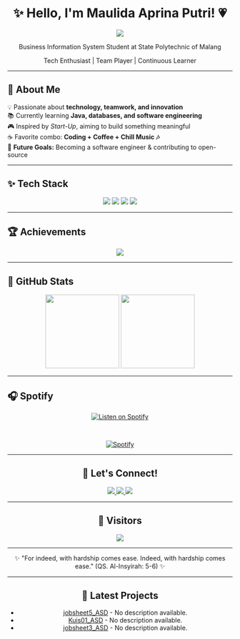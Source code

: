 <h1 align="center">✨ Hello, I'm Maulida Aprina Putri! 💗 </h1>
<p align="center">
  <img src="https://readme-typing-svg.herokuapp.com?font=Pacifico&size=24&color=FF69B4&center=true&vCenter=true&width=500&height=50&lines=Tech+Enthusiast+%7C+Team+Player;Always+Learning+%7C+Passionate+Coder;Welcome+to+my+GitHub+Profile!+💗" />
</p>

<p align="center">
Business Information System Student at State Polytechnic of Malang  
</p>
  
<p align="center">
Tech Enthusiast | Team Player | Continuous Learner   
</p>

---

## 🌷 About Me  

💡 Passionate about **technology, teamwork, and innovation**  
📚 Currently learning **Java, databases, and software engineering**  
🎮 Inspired by *Start-Up*, aiming to build something meaningful  
☕ Favorite combo: **Coding + Coffee + Chill Music 🎶**  
📌 **Future Goals:** Becoming a software engineer & contributing to open-source  

---

## ✨ Tech Stack 

<p align="center">
  <img src="https://img.shields.io/badge/Java-ED8B00?style=for-the-badge&logo=openjdk&logoColor=white" />
  <img src="https://img.shields.io/badge/JavaScript-F7DF1E?style=for-the-badge&logo=javascript&logoColor=black" />
  <img src="https://img.shields.io/badge/HTML5-E34F26?style=for-the-badge&logo=html5&logoColor=white" />
  <img src="https://img.shields.io/badge/phpMyAdmin-6C78AF?style=for-the-badge&logo=phpmyadmin&logoColor=white" />
</p>  

---

## 🏆 Achievements  

<p align="center">
  <img src="https://github-profile-trophy.vercel.app/?username=munnotmon&theme=dracula&margin-w=15&margin-h=15" />
</p>

---

## 🌸 GitHub Stats  

<p align="center">
  <img src="https://github-readme-stats.vercel.app/api?username=munnotmon&show_icons=true&theme=tokyonight" height="165" />
  <img src="https://github-readme-streak-stats.herokuapp.com/?user=munnotmon&theme=tokyonight" height="165" />
</p>  

---

## 🎧 Spotify  

<div align="center">

[![Listen on Spotify](https://img.shields.io/badge/Listen%20on-Spotify-1DB954?style=for-the-badge&logo=spotify&logoColor=white)](https://open.spotify.com/playlist/3Ug8WYbq734yRCSwazeSlI)

&nbsp;<div align="center">
  [![Spotify](https://novatorem.vercel.app/api/spotify?background_color=0d1117&border_color=ffffff)](https://open.spotify.com/user/0smvwlyxyzyz24bas3tveiv8a)


</div>

---

## 💌 Let's Connect!  

<p align="center">
  <a href="https://www.linkedin.com/in/maulida-aprina-putri-37a37a352/">
    <img src="https://img.shields.io/badge/LinkedIn-0A66C2?style=for-the-badge&logo=linkedin&logoColor=white" />
  </a>
  <a href="mailto:maulidaprina@gmail.com">
    <img src="https://img.shields.io/badge/Email-EA4335?style=for-the-badge&logo=gmail&logoColor=white" />
  </a>
  <a href="https://www.instagram.com/maulidaprina/">
    <img src="https://img.shields.io/badge/Instagram-E4405F?style=for-the-badge&logo=instagram&logoColor=white" />
  </a>
</p>

---

## 👀 Visitors  

<p align="center">
  <img src="https://hits.seeyoufarm.com/api/count/incr/badge.svg?url=https://github.com/munnotmon&count_bg=%23FF69B4&title_bg=%23555555&icon=github.svg&icon_color=%23FFFFFF&title=Visitors&edge_flat=false" />
</p>

---

<p align="center">
✨ "For indeed, with hardship comes ease. Indeed, with hardship comes ease." (QS. Al-Insyirah: 5-6) ✨
</p>

---

## 🌟 Latest Projects  

<!-- REPO-LIST:START -->
- [jobsheet5_ASD](https://github.com/munnotmon/jobsheet5_ASD) - No description available.
- [Kuis01_ASD](https://github.com/munnotmon/Kuis01_ASD) - No description available.
- [jobsheet3_ASD](https://github.com/munnotmon/jobsheet3_ASD) - No description available.
<!-- REPO-LIST:END -->
